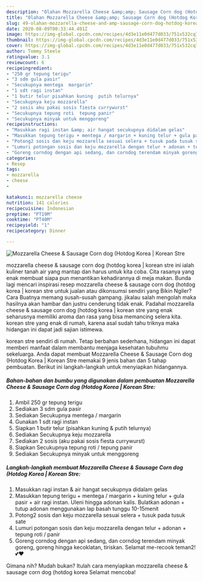 ```yaml
---
description: "Olahan Mozzarella Cheese &amp;amp; Sausage Corn dog (Hotdog Korea | Korean Stre | Cara Masak Mozzarella Cheese &amp;amp; Sausage Corn dog (Hotdog Korea | Korean Stre Yang Sempurna"
title: "Olahan Mozzarella Cheese &amp;amp; Sausage Corn dog (Hotdog Korea | Korean Stre | Cara Masak Mozzarella Cheese &amp;amp; Sausage Corn dog (Hotdog Korea | Korean Stre Yang Sempurna"
slug: 49-olahan-mozzarella-cheese-and-amp-sausage-corn-dog-hotdog-korea-korean-stre-cara-masak-mozzarella-cheese-and-amp-sausage-corn-dog-hotdog-korea-korean-stre-yang-sempurna
date: 2020-08-09T00:33:44.491Z
image: https://img-global.cpcdn.com/recipes/4d3e11e0d477d033/751x532cq70/mozzarella-cheese-sausage-corn-dog-hotdog-korea-korean-stre-foto-resep-utama.jpg
thumbnail: https://img-global.cpcdn.com/recipes/4d3e11e0d477d033/751x532cq70/mozzarella-cheese-sausage-corn-dog-hotdog-korea-korean-stre-foto-resep-utama.jpg
cover: https://img-global.cpcdn.com/recipes/4d3e11e0d477d033/751x532cq70/mozzarella-cheese-sausage-corn-dog-hotdog-korea-korean-stre-foto-resep-utama.jpg
author: Tommy Steele
ratingvalue: 3.1
reviewcount: 6
recipeingredient:
- "250 gr tepung terigu"
- "3 sdm gula pasir"
- "Secukupnya mentega  margarin"
- "1 sdt ragi instan"
- "1 butir telur pisahkan kuning  putih telurnya"
- "Secukupnya keju mozzarella"
- "2 sosis aku pakai sosis fiesta currywurst"
- "Secukupnya tepung roti  tepung panir"
- "Secukupnya minyak untuk menggoreng"
recipeinstructions:
- "Masukkan ragi instan &amp; air hangat secukupnya didalam gelas"
- "Masukkan tepung terigu + mentega / margarin + kuning telur + gula pasir + air ragi instan. Uleni hingga adonan kalis. Bulatkan adonan + tutup adonan menggunakan lap basah tunggu 10-15menit"
- "Potong2 sosis dan keju mozzarella sesuai selera + tusuk pada tusuk sate"
- "Lumuri potongan sosis dan keju mozzarella dengan telur + adonan + tepung roti / panir"
- "Goreng corndog dengan api sedang, dan corndog terendam minyak goreng, goreng hingga kecoklatan, tiriskan. Selamat me-recook teman2!💕❤️"
categories:
- Resep
tags:
- mozzarella
- cheese
- 

katakunci: mozzarella cheese  
nutrition: 141 calories
recipecuisine: Indonesian
preptime: "PT19M"
cooktime: "PT40M"
recipeyield: "1"
recipecategory: Dinner

---
```



![Mozzarella Cheese &amp; Sausage Corn dog (Hotdog Korea | Korean Stre](https://img-global.cpcdn.com/recipes/4d3e11e0d477d033/751x532cq70/mozzarella-cheese-sausage-corn-dog-hotdog-korea-korean-stre-foto-resep-utama.jpg)


mozzarella cheese &amp; sausage corn dog (hotdog korea | korean stre ini ialah kuliner tanah air yang mantap dan harus untuk kita coba. Cita rasanya yang enak membuat siapa pun menantikan kehadirannya di meja makan.
Bunda lagi mencari inspirasi resep mozzarella cheese &amp; sausage corn dog (hotdog korea | korean stre untuk jualan atau dikonsumsi sendiri yang Bikin Ngiler? Cara Buatnya memang susah-susah gampang. jikalau salah mengolah maka hasilnya akan hambar dan justru cenderung tidak enak. Padahal mozzarella cheese &amp; sausage corn dog (hotdog korea | korean stre yang enak seharusnya memiliki aroma dan rasa yang bisa memancing selera kita.
 korean stre yang enak di rumah, karena asal sudah tahu triknya maka hidangan ini dapat jadi sajian istimewa.


 korean stre sendiri di rumah. Tetap berbahan sederhana, hidangan ini dapat memberi manfaat dalam membantu menjaga kesehatan tubuhmu sekeluarga. Anda dapat membuat Mozzarella Cheese &amp; Sausage Corn dog (Hotdog Korea | Korean Stre memakai 9 jenis bahan dan 5 tahap pembuatan. Berikut ini langkah-langkah untuk menyiapkan hidangannya.

<!--inarticleads1-->

##### Bahan-bahan dan bumbu yang digunakan dalam pembuatan Mozzarella Cheese &amp; Sausage Corn dog (Hotdog Korea | Korean Stre:

1. Ambil 250 gr tepung terigu
1. Sediakan 3 sdm gula pasir
1. Sediakan Secukupnya mentega / margarin
1. Gunakan 1 sdt ragi instan
1. Siapkan 1 butir telur (pisahkan kuning &amp; putih telurnya)
1. Sediakan Secukupnya keju mozzarella
1. Sediakan 2 sosis (aku pakai sosis fiesta currywurst)
1. Siapkan Secukupnya tepung roti / tepung panir
1. Sediakan Secukupnya minyak untuk menggoreng




<!--inarticleads2-->

##### Langkah-langkah membuat Mozzarella Cheese &amp; Sausage Corn dog (Hotdog Korea | Korean Stre:

1. Masukkan ragi instan &amp; air hangat secukupnya didalam gelas
1. Masukkan tepung terigu + mentega / margarin + kuning telur + gula pasir + air ragi instan. Uleni hingga adonan kalis. Bulatkan adonan + tutup adonan menggunakan lap basah tunggu 10-15menit
1. Potong2 sosis dan keju mozzarella sesuai selera + tusuk pada tusuk sate
1. Lumuri potongan sosis dan keju mozzarella dengan telur + adonan + tepung roti / panir
1. Goreng corndog dengan api sedang, dan corndog terendam minyak goreng, goreng hingga kecoklatan, tiriskan. Selamat me-recook teman2!💕❤️




Gimana nih? Mudah bukan? Itulah cara menyiapkan mozzarella cheese &amp; sausage corn dog (hotdog korea  Selamat mencoba!
